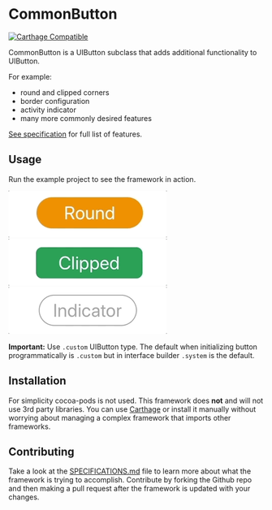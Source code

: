 # CommonButton


[![Carthage Compatible](https://img.shields.io/badge/Carthage-compatible-4BC51D.svg?style=flat)](https://github.com/Carthage/Carthage)

CommonButton is a UIButton subclass that adds additional functionality to UIButton. 

For example: 

- round and clipped corners 
- border configuration 
- activity indicator 
- many more commonly desired features

[See specification](https://github.com/ivanlares/CommonButton/blob/master/SPECIFICATIONS.md) for full list of features.


## Usage 


Run the example project to see the framework in action.


![Example](https://github.com/ivanlares/CommonButton/blob/master/Github%20Image%20Assets/roundButton.gif)
![Example](https://github.com/ivanlares/CommonButton/blob/master/Github%20Image%20Assets/clipedButton.gif)
![Example](https://github.com/ivanlares/CommonButton/blob/master/Github%20Image%20Assets/indicatorButton.gif)

**Important:** Use `.custom` UIButton type. The default when initializing button programmatically is `.custom` but in interface builder `.system` is the default.


## Installation

For simplicity cocoa-pods is not used. This framework does **not** and will not use 3rd party libraries. You can use [Carthage](https://github.com/Carthage/Carthage#installing-carthage) or install it manually without worrying about managing a complex framework that imports other frameworks.

## Contributing

Take a look at the [SPECIFICATIONS.md](https://github.com/ivanlares/CommonButton/blob/master/SPECIFICATIONS.md) file to learn more about what the framework is trying to accomplish. 
Contribute by forking the Github repo and then making a pull request after the framework is updated with your changes.
